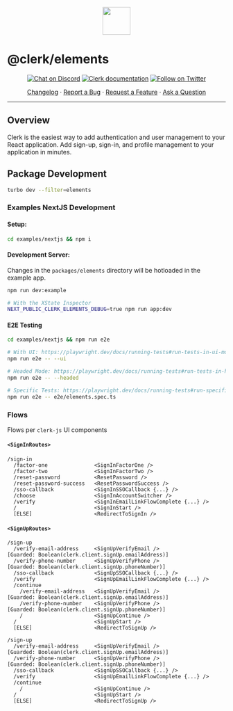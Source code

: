 <p align="center">
  <a href="https://clerk.com?utm_source=github&utm_medium=clerk_elements" target="_blank" rel="noopener noreferrer">
    <picture>
      <source media="(prefers-color-scheme: dark)" srcset="https://images.clerk.com/static/logo-dark-mode-400x400.png">
      <img src="https://images.clerk.com/static/logo-light-mode-400x400.png" height="64">
    </picture>
  </a>
  <br />
</p>

# @clerk/elements

<div align="center">

[![Chat on Discord](https://img.shields.io/discord/856971667393609759.svg?logo=discord)](https://clerk.com/discord)
[![Clerk documentation](https://img.shields.io/badge/documentation-clerk-green.svg)](https://clerk.com/docs?utm_source=github&utm_medium=clerk_elements)
[![Follow on Twitter](https://img.shields.io/twitter/follow/ClerkDev?style=social)](https://twitter.com/intent/follow?screen_name=ClerkDev)

[Changelog](https://github.com/clerk/javascript/blob/main/packages/elements/CHANGELOG.md)
·
[Report a Bug](https://github.com/clerk/javascript/issues/new?assignees=&labels=needs-triage&projects=&template=BUG_REPORT.yml)
·
[Request a Feature](https://feedback.clerk.com/roadmap)
·
[Ask a Question](https://github.com/clerk/javascript/discussions)

</div>

---

## Overview

Clerk is the easiest way to add authentication and user management to your React application. Add sign-up, sign-in, and profile management to your application in minutes.

## Package Development

```sh
turbo dev --filter=elements
```

### Examples NextJS Development

#### Setup:

```sh
cd examples/nextjs && npm i
```

#### Development Server:

Changes in the `packages/elements` directory will be hotloaded in the example app.

```sh
npm run dev:example

# With the XState Inspector
NEXT_PUBLIC_CLERK_ELEMENTS_DEBUG=true npm run app:dev
```

#### E2E Testing

```sh
cd examples/nextjs && npm run e2e

# With UI: https://playwright.dev/docs/running-tests#run-tests-in-ui-mode
npm run e2e -- --ui

# Headed Mode: https://playwright.dev/docs/running-tests#run-tests-in-headed-mode
npm run e2e -- --headed

# Specific Tests: https://playwright.dev/docs/running-tests#run-specific-tests
npm run e2e -- e2e/elements.spec.ts
```

### Flows

Flows per `clerk-js` UI components

#### `<SignInRoutes>`

```
/sign-in
  /factor-one               <SignInFactorOne />
  /factor-two               <SignInFactorTwo />
  /reset-password           <ResetPassword />
  /reset-password-success   <ResetPasswordSuccess />
  /sso-callback             <SignInSSOCallback {...} />
  /choose                   <SignInAccountSwitcher />
  /verify                   <SignInEmailLinkFlowComplete {...} />
  /                         <SignInStart />
  [ELSE]                    <RedirectToSignIn />
```

#### `<SignUpRoutes>`

```
/sign-up
  /verify-email-address     <SignUpVerifyEmail />                 [Guarded: Boolean(clerk.client.signUp.emailAddress)]
  /verify-phone-number      <SignUpVerifyPhone />                 [Guarded: Boolean(clerk.client.signUp.phoneNumber)]
  /sso-callback             <SignUpSSOCallback {...} />
  /verify                   <SignUpEmailLinkFlowComplete {...} />
  /continue
    /verify-email-address   <SignUpVerifyEmail />                 [Guarded: Boolean(clerk.client.signUp.emailAddress)]
    /verify-phone-number    <SignUpVerifyPhone />                 [Guarded: Boolean(clerk.client.signUp.phoneNumber)]
    /                       <SignUpContinue />
  /                         <SignUpStart />
  [ELSE]                    <RedirectToSignUp />

/sign-up
  /verify-email-address     <SignUpVerifyEmail />                 [Guarded: Boolean(clerk.client.signUp.emailAddress)]
  /verify-phone-number      <SignUpVerifyPhone />                 [Guarded: Boolean(clerk.client.signUp.phoneNumber)]
  /sso-callback             <SignUpSSOCallback {...} />
  /verify                   <SignUpEmailLinkFlowComplete {...} />
  /continue
    /                       <SignUpContinue />
  /                         <SignUpStart />
  [ELSE]                    <RedirectToSignUp />
```
